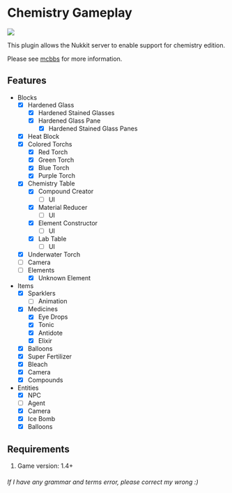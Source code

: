 # Chemistry Gameplay
[![](https://i.loli.net/2019/12/31/Utm9zi12sGFrnBE.jpg)](http://www.mcbbs.net/thread-932835-1-1.html "化学玩法")

This plugin allows the Nukkit server to enable support for chemistry edition.

Please see [mcbbs](http://www.mcbbs.net/thread-932835-1-1.html) for more information.
## Features
- Blocks
  - [X] Hardened Glass
    - [X] Hardened Stained Glasses
    - [X] Hardened Glass Pane
      - [X] Hardened Stained Glass Panes
  - [X] Heat Block
  - [X] Colored Torchs
    - [X] Red Torch
    - [X] Green Torch
    - [X] Blue Torch
    - [X] Purple Torch
  - [X] Chemistry Table
    - [X] Compound Creator
      - [ ] UI
    - [X] Material Reducer
      - [ ] UI
    - [X] Element Constructor
      - [ ] UI
    - [X] Lab Table
      - [ ] UI
  - [X] Underwater Torch
  - [ ] Camera
  - [ ] Elements
    - [X] Unknown Element
- Items
  - [X] Sparklers
    - [ ] Animation
  - [X] Medicines
    - [X] Eye Drops
    - [X] Tonic
    - [X] Antidote
    - [X] Elixir
  - [X] Balloons
  - [X] Super Fertilizer
  - [X] Bleach
  - [X] Camera
  - [X] Compounds
- Entities
  - [X] NPC
  - [ ] Agent
  - [X] Camera
  - [X] Ice Bomb
  - [X] Balloons

## Requirements
1. Game version: 1.4+

###### If I have any grammar and terms error, please correct my wrong :)
